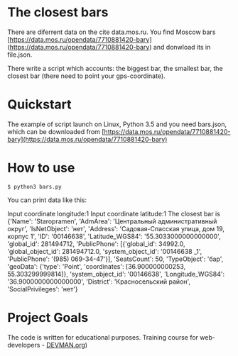 # The closest bars 

There are diferrent data on the cite data.mos.ru. You find Moscow bars
[https://data.mos.ru/opendata/7710881420-bary]
 (https://data.mos.ru/opendata/7710881420-bary) and donwload its in file.json.

There write a script which accounts: the biggest bar, the smallest bar, the closest bar
(there need to point your gps-coordinate).</pre>

 # Quickstart

The example of script launch on Linux, Python 3.5 and you need bars.json, which can be downloaded from  [https://data.mos.ru/opendata/7710881420-bary](https://data.mos.ru/opendata/7710881420-bary)

# How to use 

``` $ python3 bars.py ```


You can print data like this: 

Input coordinate longitude:1
Input coordinate latitude:1
The closest bar is
{'Name': 'Staropramen', 'AdmArea': 'Центральный административный округ', 'IsNetObject': 'нет', 'Address': 'Садовая-Спасская улица, дом 19, корпус 1', 'ID': '00146638', 'Latitude_WGS84': '55.3033000000000000', 'global_id': 281494712, 'PublicPhone': [{'global_id': 34992.0, 'global_object_id': 281494712.0, 'system_object_id': '00146638 _1', 'PublicPhone': '(985) 069-34-47'}], 'SeatsCount': 50, 'TypeObject': 'бар', 'geoData': {'type': 'Point', 'coordinates': [36.900000000253, 55.303299999814]}, 'system_object_id': '00146638', 'Longitude_WGS84': '36.9000000000000000', 'District': 'Красносельский район', 'SocialPrivileges': 'нет'}


 # Project Goals

 The code is written for educational purposes. Training course for web-developers - 
[DEVMAN.org](https://devman.org))
